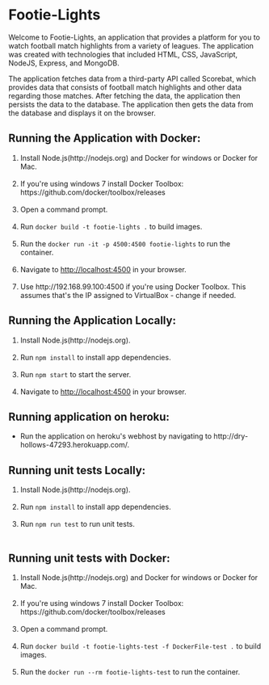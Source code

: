 <h1> Footie-Lights </h1>
<p> Welcome to Footie-Lights, an application that provides a platform for you to watch football match highlights from a variety of leagues.
The application was created with technologies that included HTML, CSS, JavaScript, NodeJS, Express, and MongoDB.</p>
<p> The application fetches data from a third-party API called Scorebat, which provides data that consists of football match highlights and other data regarding those matches.
After fetching the data, the application then persists the data to the database. The application then gets the data from the database and displays it
on the browser. </p>

<h2>Running the Application with Docker: </h2>

<ol>
	<li>Install Node.js(http://nodejs.org) and Docker for windows or Docker for Mac.</li><br>
	<li>If you're using windows 7 install Docker Toolbox: https://github.com/docker/toolbox/releases</li><br>
	<li>Open a command prompt. </li><br>
	<li>Run <code>docker build -t footie-lights .</code> to build images.</li><br>
	<li>Run the <code>docker run -it -p 4500:4500 footie-lights</code> to run the container. </li><br>
	<li>Navigate to <a href="http://localhost:4500">http://localhost:4500</a> in your browser.</li><br>
	<li>Use http://192.168.99.100:4500 if you're using Docker Toolbox. This assumes that's the IP assigned to VirtualBox - change if needed.</li>
</ol>

<h2>Running the Application Locally: </h2>

<ol>
	<li>Install Node.js(http://nodejs.org).</li><br>
	<li>Run <code>npm install</code> to install app dependencies.</li><br>
	<li>Run <code>npm start</code> to start the server.</li><br>
	<li>Navigate to <a href="http://localhost:4500">http://localhost:4500</a> in your browser.</li>
</ol>

<h2>Running application on heroku: </h2>
<ul>
	<li>Run the application on heroku's webhost by navigating to http://dry-hollows-47293.herokuapp.com/.</li>
</ul>


<h2>Running unit tests Locally: </h2>

<ol>
	<li>Install Node.js(http://nodejs.org).</li><br>
	<li>Run <code>npm install</code> to install app dependencies.</li><br>
	<li>Run <code>npm run test</code> to run unit tests.</li><br>
</ol>

<h2>Running unit tests with Docker: </h2>

<ol>
	<li>Install Node.js(http://nodejs.org) and Docker for windows or Docker for Mac.</li><br>
	<li>If you're using windows 7 install Docker Toolbox: https://github.com/docker/toolbox/releases</li><br>
	<li>Open a command prompt. </li><br>
	<li>Run <code>docker build -t footie-lights-test -f DockerFile-test .</code> to build images.</li><br>
	<li>Run the <code>docker run --rm footie-lights-test</code> to run the container. </li><br>
</ol>